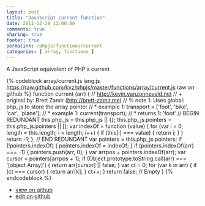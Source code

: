 ```yaml
---
layout: post
title: "JavaScript current function"
date: 2011-12-29 12:00:00
comments: true
sharing: true
footer: true
permalink: /phpjs/functions/current
categories: [ array, functions ]
---
```

A JavaScript equivalent of PHP's current
<!-- more -->
{% codeblock array/current.js lang:js https://raw.github.com/kvz/phpjs/master/functions/array/current.js raw on github %}
function current (arr) {
    // http://kevin.vanzonneveld.net
    // +   original by: Brett Zamir (http://brett-zamir.me)
    // %        note 1: Uses global: php_js to store the array pointer
    // *     example 1: transport = ['foot', 'bike', 'car', 'plane'];
    // *     example 1: current(transport); 
    // *     returns 1: 'foot'
    // BEGIN REDUNDANT
    this.php_js = this.php_js || {};
    this.php_js.pointers = this.php_js.pointers || [];
    var indexOf = function (value) {
        for (var i = 0, length = this.length; i < length; i++) {
            if (this[i] === value) {
                return i;
            }
        }
        return -1;
    };
    // END REDUNDANT
    var pointers = this.php_js.pointers;
    if (!pointers.indexOf) {
        pointers.indexOf = indexOf;
    }
    if (pointers.indexOf(arr) === -1) {
        pointers.push(arr, 0);
    }
    var arrpos = pointers.indexOf(arr);
    var cursor = pointers[arrpos + 1];
    if (Object.prototype.toString.call(arr) === '[object Array]') {
        return arr[cursor] || false;
    }
    var ct = 0;
    for (var k in arr) {
        if (ct === cursor) {
            return arr[k];
        }
        ct++;
    }
    return false; // Empty
}
{% endcodeblock %}
<ul>
 <li><a href="https://github.com/kvz/phpjs/blob/master/functions/array/current.js">view on github</a></li>
 <li><a href="https://github.com/kvz/phpjs/edit/master/functions/array/current.js">edit on github</a></li>
</ul>
